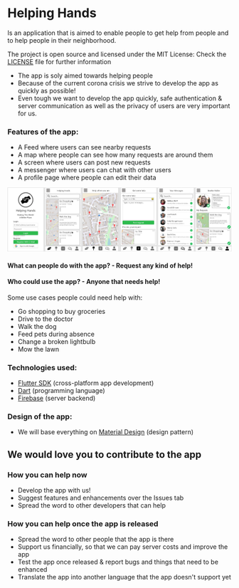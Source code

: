 # Helping Hands

Is an application that is aimed to enable people to get help from people and to help people in their neighborhood.

The project is open source and licensed under the MIT License:
Check the [LICENSE](LICENSE) file for further information

- The app is soly aimed towards helping people
- Because of the current corona crisis we strive to develop the app as quickly as possible!
- Even tough we want to develop the app quickly, safe authentication & server communication as well as the privacy of users are very important for us.

### Features of the app:

- A Feed where users can see nearby requests
- A map where people can see how many requests are around them
- A screen where users can post new requests
- A messenger where users can chat with other users
- A profile page where people can edit their data

![Early Design](app_design_v0.1.jpg)


#### What can people do with the app? - Request any kind of help!

#### Who could use the app? - Anyone that needs help!

Some use cases people could need help with:

- Go shopping to buy groceries
- Drive to the doctor
- Walk the dog
- Feed pets during absence
- Change a broken lightbulb
- Mow the lawn

### Technologies used:

- [Flutter SDK](https://flutter.dev/) (cross-platform app development)
- [Dart](https://dart.dev/) (programming language)
- [Firebase](https://firebase.google.com/) (server backend)

### Design of the app:

- We will base everything on [Material Design](https://material.io/design/) (design pattern)

## We would love you to contribute to the app

### How you can help now

- Develop the app with us!
- Suggest features and enhancements over the Issues tab
- Spread the word to other developers that can help

### How you can help once the app is released

- Spread the word to other people that the app is there
- Support us financially, so that we can pay server costs and improve the app
- Test the app once released & report bugs and things that need to be enhanced
- Translate the app into another language that the app doesn't support yet